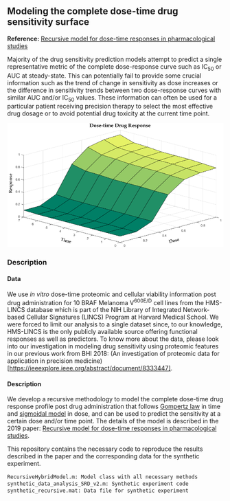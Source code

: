 ## Modeling the complete dose-time drug sensitivity surface

**Reference:** [Recursive model for dose-time responses in pharmacological studies](https://bmcbioinformatics.biomedcentral.com/articles/10.1186/s12859-019-2831-4)

Majority of the drug sensitivity prediction models attempt to predict a single representative metric of the complete dose-response curve such as IC<sub>50</sub> or AUC at steady-state. This can potentially fail to provide some crucial information such as the trend of change in sensitivity as dose increases or the difference in sensitivity trends between two dose-response curves with similar AUC and/or IC<sub>50</sub> values. These information can often be used for a particular patient receiving precision therapy to select the most effective drug dosage or to avoid potential drug toxicity at the current time point. 

![Dose-time-sensitivity](https://github.com/dhruba018/Dose_time_Response_Recursive_Model/blob/master/3D_dose_time_resp_curve_example.png)

### Description

#### Data
We use *in vitro* dose-time proteomic and cellular viability information post drug administration for 10 BRAF Melanoma V<sup>600E/D</sup> cell lines from the HMS-LINCS database which is part of the NIH Library of Integrated Network-based Cellular Signatures (LINCS) Program at Harvard Medical School. We were forced to limit our analysis to a single dataset since, to our knowledge, HMS-LINCS is the only publicly available source offering functional responses as well as predictors. To know more about the data, please look into our investigation in modeling drug sensitivity using proteomic features in our previous work from BHI 2018: (An investigation of proteomic data for application in precision medicine)[https://ieeexplore.ieee.org/abstract/document/8333447]. 


#### Description
We develop a recursive methodology to model the complete dose-time drug response profile post drug administration that follows [Gompertz law](https://en.wikipedia.org/wiki/Gompertz%E2%80%93Makeham_law_of_mortality) in time and [sigmoidal model](https://en.wikipedia.org/wiki/Sigmoid_function) in dose, and can be used to predict the sensitivity at a certain dose and/or time point. The details of the model is described in the 2019 paper: [Recursive model for dose-time responses in pharmacological studies](https://bmcbioinformatics.biomedcentral.com/articles/10.1186/s12859-019-2831-4). 

This repository contains the necessary code to reproduce the results described in the paper and the corresponding data for the synthetic experiment.  

    RecursiveHybridModel.m: Model class with all necessary methods  
    synthetic_data_analysis_SRD_v2.m: Synthetic experiment code
    synthetic_recursive.mat: Data file for synthetic experiment
